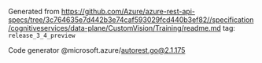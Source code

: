 Generated from https://github.com/Azure/azure-rest-api-specs/tree/3c764635e7d442b3e74caf593029fcd440b3ef82//specification/cognitiveservices/data-plane/CustomVision/Training/readme.md tag: `release_3_4_preview`

Code generator @microsoft.azure/autorest.go@2.1.175



